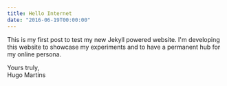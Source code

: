```yaml
---
title: Hello Internet
date: "2016-06-19T00:00:00"
---
```


This is my first post to test my new Jekyll powered website. I'm developing this website to showcase my experiments and to have a permanent hub for my online persona.

Yours truly,<br>
Hugo Martins

